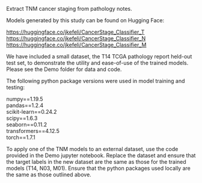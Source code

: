 Extract TNM cancer staging from pathology notes. 

Models generated by this study can be found on Hugging Face: 

https://huggingface.co/jkefeli/CancerStage_Classifier_T  
https://huggingface.co/jkefeli/CancerStage_Classifier_N     
https://huggingface.co/jkefeli/CancerStage_Classifier_M  

We have included a small dataset, the T14 TCGA pathology report held-out test set, to demonstrate the utility and ease-of-use of the trained models. Please see the Demo folder for data and code. 

The following python package versions were used in model training and testing: 

numpy==1.19.5  
pandas==1.2.4  
scikit-learn==0.24.2  
scipy==1.6.3  
seaborn==0.11.2  
transformers==4.12.5  
torch==1.7.1  

To apply one of the TNM models to an external dataset, use the code provided in the Demo jupyter notebook. Replace the dataset and ensure that the target labels in the new dataset are the same as those for the trained models (T14, N03, M01). Ensure that the python packages used locally are the same as those outlined above. 
